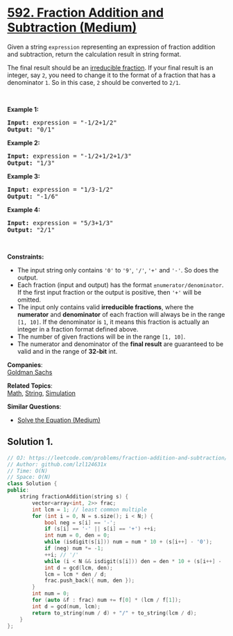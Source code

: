 # [592. Fraction Addition and Subtraction (Medium)](https://leetcode.com/problems/fraction-addition-and-subtraction/)

<p>Given a string <code>expression</code> representing an expression of fraction addition and subtraction, return the calculation result in string format.</p>

<p>The final result should be an <a href="https://en.wikipedia.org/wiki/Irreducible_fraction" target="_blank">irreducible fraction</a>. If your final result is an integer, say <code>2</code>, you need to change it to the format of a fraction that has a denominator <code>1</code>. So in this case, <code>2</code> should be converted to <code>2/1</code>.</p>

<p>&nbsp;</p>
<p><strong>Example 1:</strong></p>

<pre><strong>Input:</strong> expression = "-1/2+1/2"
<strong>Output:</strong> "0/1"
</pre>

<p><strong>Example 2:</strong></p>

<pre><strong>Input:</strong> expression = "-1/2+1/2+1/3"
<strong>Output:</strong> "1/3"
</pre>

<p><strong>Example 3:</strong></p>

<pre><strong>Input:</strong> expression = "1/3-1/2"
<strong>Output:</strong> "-1/6"
</pre>

<p><strong>Example 4:</strong></p>

<pre><strong>Input:</strong> expression = "5/3+1/3"
<strong>Output:</strong> "2/1"
</pre>

<p>&nbsp;</p>
<p><strong>Constraints:</strong></p>

<ul>
	<li>The input string only contains <code>'0'</code> to <code>'9'</code>, <code>'/'</code>, <code>'+'</code> and <code>'-'</code>. So does the output.</li>
	<li>Each fraction (input and output) has the format <code>±numerator/denominator</code>. If the first input fraction or the output is positive, then <code>'+'</code> will be omitted.</li>
	<li>The input only contains valid <b>irreducible fractions</b>, where the <b>numerator</b> and <b>denominator</b> of each fraction will always be in the range <code>[1, 10]</code>. If the denominator is <code>1</code>, it means this fraction is actually an integer in a fraction format defined above.</li>
	<li>The number of given fractions will be in the range <code>[1, 10]</code>.</li>
	<li>The numerator and denominator of the <b>final result</b> are guaranteed to be valid and in the range of <strong>32-bit</strong> int.</li>
</ul>


**Companies**:  
[Goldman Sachs](https://leetcode.com/company/goldman-sachs)

**Related Topics**:  
[Math](https://leetcode.com/tag/math/), [String](https://leetcode.com/tag/string/), [Simulation](https://leetcode.com/tag/simulation/)

**Similar Questions**:
* [Solve the Equation (Medium)](https://leetcode.com/problems/solve-the-equation/)

## Solution 1.

```cpp
// OJ: https://leetcode.com/problems/fraction-addition-and-subtraction/
// Author: github.com/lzl124631x
// Time: O(N)
// Space: O(N)
class Solution {
public:
    string fractionAddition(string s) {
        vector<array<int, 2>> frac;
        int lcm = 1; // least common multiple
        for (int i = 0, N = s.size(); i < N;) {
            bool neg = s[i] == '-';
            if (s[i] == '-' || s[i] == '+') ++i;
            int num = 0, den = 0;
            while (isdigit(s[i])) num = num * 10 + (s[i++] - '0');
            if (neg) num *= -1;
            ++i; // '/'
            while (i < N && isdigit(s[i])) den = den * 10 + (s[i++] - '0');
            int d = gcd(lcm, den);
            lcm = lcm * den / d;
            frac.push_back({ num, den });
        }
        int num = 0;
        for (auto &f : frac) num += f[0] * (lcm / f[1]);
        int d = gcd(num, lcm);
        return to_string(num / d) + "/" + to_string(lcm / d);
    }
};
```